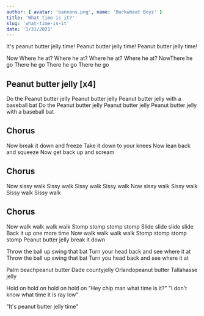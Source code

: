 ```yaml
---
author: { avatar: 'bannans.png', name: 'Buckwheat Boyz' }
title: 'What time is it?'
slug: 'what-time-is-it'
date: '1/31/2021'
---
```

It's peanut butter jelly time!
Peanut butter jelly time!
Peanut butter jelly time!
<!-- endexcerpt -->
Now Where he at?
Where he at?
Where he at?
Where he at?
NowThere he go
There he go
There he go
There he go

## Peanut butter jelly [x4]

Do the Peanut butter jelly
Peanut butter jelly
Peanut butter jelly with a baseball bat
Do the Peanut butter jelly
Peanut butter jelly
Peanut butter jelly with a baseball bat

## Chorus

Now break it down and freeze
Take it down to your knees
Now lean back and squeeze
Now get back up and scream

## Chorus

Now sissy walk
Sissy walk
Sissy walk
Sissy walk
Now sissy walk
Sissy walk
Sissy walk
Sissy walk

## Chorus

Now walk walk walk walk
Stomp stomp stomp stomp
Slide slide slide slide
Back it up one more time
Now walk walk walk walk
Stomp stomp stomp stomp
Peanut butter jelly break it down

Throw the ball up swing that bat
Turn your head back and see where it at
Throw the ball up swing that bat
Turn you head back and see where it at

Palm beachpeanut butter
Dade countyjelly
Orlandopeanut butter
Tallahasse jelly

Hold on hold on hold on hold on
"Hey chip man what time is it?"
"I don't know what time it is ray low"

"It's peanut butter jelly time"